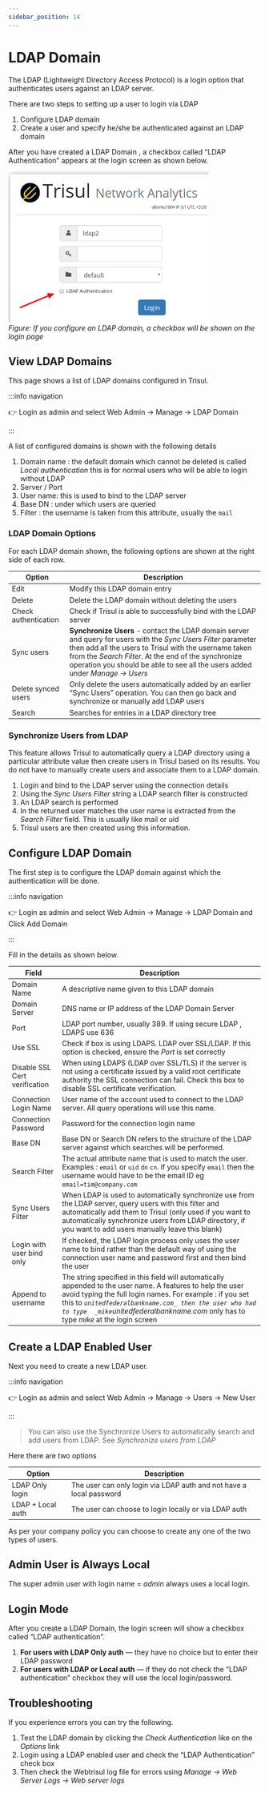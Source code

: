```yaml
---
sidebar_position: 14
---
```


# LDAP Domain

The LDAP (Lightweight Directory Access Protocol) is a login option that
authenticates users against an LDAP server.

There are two steps to setting up a user to login via LDAP

1. Configure LDAP domain
2. Create a user and specify he/she be authenticated against an LDAP
   domain

After you have created a LDAP Domain , a checkbox called “LDAP
Authentication” appears at the login screen as shown below.

![](images/ldaplogin.png)  
*Figure: If you configure an LDAP domain, a checkbox will be shown on the login
page*

## View LDAP Domains

This page shows a list of LDAP domains configured in Trisul.

:::info navigation

:point_right: Login as admin and select Web Admin &rarr; Manage &rarr; LDAP Domain

:::

A list of configured domains is shown with the following details

1. Domain name : the default domain which cannot be deleted is called
   *Local authentication* this is for normal users who will be able to
   login without LDAP
2. Server / Port
3. User name: this is used to bind to the LDAP server
4. Base DN : under which users are queried
5. Filter : the username is taken from this attribute, usually the `mail`

### LDAP Domain Options

For each LDAP domain shown, the following options are shown at the right
side of each row.

| Option               | Description                                                                  |
| -------------------- | ---------------------------------------------------------------------------- |
| Edit                 | Modify this LDAP domain entry                                                |
| Delete               | Delete the LDAP domain without deleting the users                            |
| Check authentication | Check if Trisul is able to successfully bind with the LDAP server            |
| Sync users           | **Synchronize Users** - contact the LDAP domain server and query for users with the *Sync Users Filter* parameter then add all the users to Trisul with the username taken from the *Search Filter*. At the end of the synchronize operation you should be able to see all the users added under *Manage &rarr; Users* |
| Delete synced users  | Only delete the users automatically added by an earlier “Sync Users” operation. You can then go back and synchronize or manually add LDAP users                                               |
| Search               | Searches for entries in a LDAP directory tree                                |

### Synchronize Users from LDAP

This feature allows Trisul to automatically query a LDAP directory using
a particular attribute value then create users in Trisul based on its
results. You do not have to manually create users and associate them to
a LDAP domain.

1. Login and bind to the LDAP server using the connection details
2. Using the *Sync Users Filter* string a LDAP search filter is
   constructed
3. An LDAP search is performed
4. In the returned user matches the user name is extracted from the
   *Search Filter* field. This is usually like mail or uid
5. Trisul users are then created using this information.

## Configure LDAP Domain

The first step is to configure the LDAP domain against which the
authentication will be done.

:::info navigation

:point_right: Login as admin and select Web Admin &rarr; Manage &rarr; LDAP Domain and Click Add Domain

:::

Fill in the details as shown below.

| Field                         | Description                                                                |
| ----------------------------- | -------------------------------------------------------------------------- |
| Domain Name                   | A descriptive name given to this LDAP domain                               |
| Domain Server                 | DNS name or IP address of the LDAP Domain Server                           |
| Port                          | LDAP port number, usually 389. If using secure LDAP , LDAPS use 636        |
| Use SSL                       | Check if box is using LDAPS. LDAP over SSL/LDAP. If this option is checked, ensure the *Port* is set correctly                                                                           |
| Disable SSL Cert verification | When using LDAPS (LDAP over SSL/TLS) if the server is not using a certificate issued by a valid root certificate authority the SSL connection can fail. Check this box to disable SSL certificate verification.                                                                                    |
| Connection Login Name         | User name of the account used to connect to the LDAP server. All query operations will use this name.                                                                               |
| Connection Password           | Password for the connection login name                                     |
| Base DN                       | Base DN or Search DN refers to the structure of the LDAP server against which searches will be performed.                                                                                  |
| Search Filter                 | The actual attribute name that is used to match the user. Examples : `email` or `uid` `dn` `cn`. If you specify `email` then the username would have to be the email ID eg `email=tim@company.com` |
| Sync Users Filter             | When LDAP is used to automatically synchronize use from the LDAP server, query users with this filter and automatically add them to Trisul (only used if you want to automatically synchronize users from LDAP directory, if you want to add users manually leave this blank)                               |
| Login with user bind only          | If checked, the LDAP login process only uses the user name to bind rather than the default way of using the connection user name and password first and then bind the user                  |
| Append to username            | The string specified in this field will automatically appended to the user name. A features to help the user avoid typing the full login names. For example : if you set this to *`unitedfederalbankname.com_ then the user who had to type  _mike`unitedfederalbankname.com* only has to type *mike* at the login screen                                                                                          |

## Create a LDAP Enabled User

Next you need to create a new LDAP user.

:::info navigation

:point_right: Login as admin and select Web Admin &rarr; Manage &rarr; Users &rarr; New User

:::

> You can also use the Synchronize Users to automatically search and add
> users from LDAP. See *Synchronize users from LDAP*

Here there are two options

| Option            | Description                                                         |
| ----------------- | ------------------------------------------------------------------- |
| LDAP Only login   | The user can only login via LDAP auth and not have a local password |
| LDAP + Local auth | The user can choose to login locally or via LDAP auth               |

As per your company policy you can choose to create any one of the two
types of users.

## Admin User is Always Local

The super admin user with login name = *admin* always uses a local
login.

## Login Mode

After you create a LDAP Domain, the login screen will show a checkbox
called “LDAP authentication”.

1. **For users with LDAP Only auth** — they have no choice but to enter
   their LDAP password
2. **For users with LDAP or Local auth** — if they do not check the
   “LDAP authentication” checkbox they will use the local
   login/password.

## Troubleshooting

If you experience errors you can try the following.

1. Test the LDAP domain by clicking the *Check Authentication* like on
   the *Options* link
2. Login using a LDAP enabled user and check the “LDAP Authentication”
   check box
3. Then check the Webtrisul log file for errors using *Manage &rarr; Web
   Server Logs &rarr; Web server logs*
